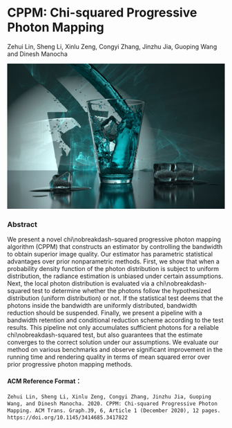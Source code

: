 
# CPPM: Chi-squared Progressive Photon Mapping

Zehui Lin, Sheng Li, Xinlu Zeng, Congyi Zhang, Jinzhu Jia, Guoping Wang and Dinesh Manocha

![Representative Image](CPPM/papers_268s3.jpg)

### Abstract

We present a novel chi\nobreakdash-squared progressive photon mapping algorithm (CPPM) that constructs an estimator by controlling the bandwidth to obtain superior image quality. Our estimator has parametric statistical advantages over prior nonparametric methods.
First, we show that when a probability density function of the photon distribution is subject to uniform distribution, the radiance estimation is unbiased under certain assumptions.
Next, the local photon distribution is evaluated via a chi\nobreakdash-squared test to determine whether the photons follow the hypothesized distribution (uniform distribution) or not.
If the statistical test deems that the photons inside the bandwidth are uniformly distributed, bandwidth reduction should be suspended.
Finally, we present a pipeline with a bandwidth retention and conditional reduction scheme according to the test results. 
This pipeline not only accumulates sufficient photons for a reliable chi\nobreakdash-squared test, but also guarantees that the estimate converges to the correct solution under our assumptions.
We evaluate our method on various benchmarks and observe significant improvement in the running time and rendering quality in terms of mean squared error over prior progressive photon mapping methods.

#### ACM Reference Format：

```
Zehui Lin, Sheng Li, Xinlu Zeng, Congyi Zhang, Jinzhu Jia, Guoping Wang, and Dinesh Manocha. 2020. CPPM: Chi-squared Progressive Photon Mapping. ACM Trans. Graph.39, 6, Article 1 (December 2020), 12 pages. https://doi.org/10.1145/3414685.3417822
```
